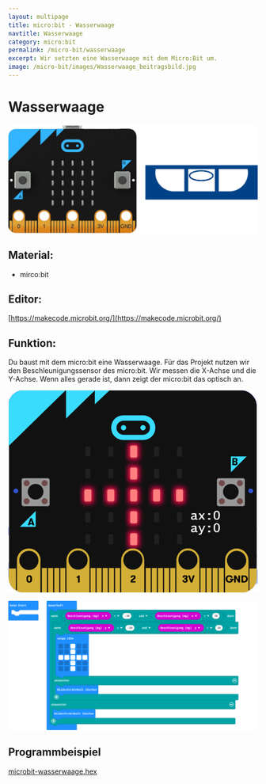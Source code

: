 ```yaml
---
layout: multipage
title: micro:bit - Wasserwaage
navtitle: Wasserwaage
category: micro:bit
permalink: /micro-bit/wasserwaage
excerpt: Wir setzten eine Wasserwaage mit dem Micro:Bit um.
image: /micro-bit/images/Wasserwaage_beitragsbild.jpg
---
```


# Wasserwaage

![](images/Wasserwaage_beitragsbild.jpg)

## Material:

+ mirco:bit

## Editor:

[https://makecode.microbit.org/](https://makecode.microbit.org/)

## Funktion:
<!--Anleitung -->
Du baust mit dem micro:bit eine Wasserwaage.
Für das Projekt nutzen wir den Beschleunigungssensor des micro:bit.
Wir messen die X-Achse und die Y-Achse.
Wenn alles gerade ist, dann zeigt der micro:bit das optisch an.

![](images/wasserwaage.png)


![](images/micro-bit-screenshot_wasserwaage.png)

## Programmbeispiel
[microbit-wasserwaage.hex](appendix/microbit-wasserwaage.hex)
